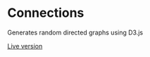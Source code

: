 # Connections

Generates random directed graphs using D3.js

[Live version](https://actuallyvlad.github.io/connections/)
